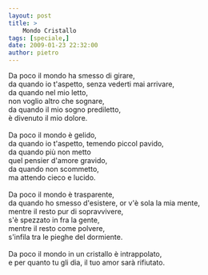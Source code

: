 ```yaml
---
layout: post
title: >
    Mondo Cristallo
tags: [speciale,]
date: 2009-01-23 22:32:00
author: pietro
---
```

Da poco il mondo ha smesso di girare,<br/>da quando io t'aspetto, senza vederti mai arrivare,<br/>da quando nel mio letto,<br/>non voglio altro che sognare,<br/>da quando il mio sogno prediletto,<br/>è divenuto il mio dolore.<br/><br/>Da poco il mondo è gelido,<br/>da quando io t'aspetto, temendo piccol pavido,<br/>da quando più non metto<br/>quel pensier d'amore gravido,<br/>da quando non scommetto,<br/>ma attendo cieco e lucido.<br/><br/>Da poco il mondo è trasparente,<br/>da quando ho smesso d'esistere, or v'è sola la mia mente,<br/>mentre il resto pur di sopravvivere,<br/>s'è spezzato in fra la gente,<br/>mentre il resto come polvere,<br/>s'infila tra le pieghe del dormiente.<br/><br/>Da poco il mondo in un cristallo è intrappolato,<br/>e per quanto tu gli dia, il tuo amor sarà rifiutato.
